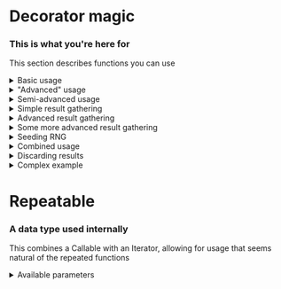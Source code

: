 # Decorator magic
### This is what you're here for
This section describes functions you can use
<details><summary>Basic usage</summary>

```python
from r_repeat import repeat  # Import the used function

@repeat  # Repeat this function 1000 times
def f(args):
    ...

g = f('args')  # Start - here you can give function parameters as usual
# "g" is now an iterator, which will lazily give you results up to 1000 times
```
</details>
<details><summary>"Advanced" usage</summary>

```python
@repeat(n=1e6)  # Repeat a million times instead
```
</details>
<details><summary>Semi-advanced usage</summary>

Some functions might need to know how many times they have been run already    
This option is exposed by the `repeat_enumerate` keyword and inserts the current index into the "enumeration" parameter
```python
@repeat(repeat_enumerate=True)
def f(enumeration):
    ...
```
You might also want to log a few elements before collecting the results, but don't want to lose those initial values  
This can be achieved by the `keep_cache` keyword
```python
@repeat(keep_cache=True)
def f():
    ...
```
The function will keep track of the generated values until they're collected.
</details>
<details><summary>Simple result gathering</summary>

I'm continuing the code from Basic usage  
We now have a (lazy-loaded) list of 1000 results, so we need to gather the results somehow  
Usually this will end up being the average  
Native way:
```python
sum = 0 
for i in g:  # Gather all the results
    sum += i
average = sum / len(g)  # Get the average
```
This library provides a simple way to do just that
```python
average = g.collect() / len(g)  # Gather all the results and get the average
```
Note: This will also create a progess bar while the operation takes place, the option above would leave the terminal empty (and seemingly frozen) for the entire duration:
```
32%|███▏      | 318/1000 [00:15<00:47,  21.24it/s]
```
</details>
<details><summary>Advanced result gathering</summary>

Sometimes summing the results is not what we want, so we need to collect the results differently.  
This can be done by using the "collector" keyword in the collect function.  
The collector is a Callable, so you can use lambdas for simple colection.
The first argument is the current result, the second is the next element to collect
```python
# The default if you don't specify a collector
g.collect(collector=lambda a, b: a + b)
# Something else
g.collect(collector=lambda a, b: a * (b + 1))
```
For more complex collectors, you can define a function
```python
@repeat(n=10**3)
def f():
    # it's like
    return {'step forward': 1, 'steps back': 2}

def col(a, b):
    # Here, simply add each dictionary key separately
    a['step forward'] += b['step forward']
    a['steps back'] += b['steps back']
    return a

f().collect(collector=col)  # Use the col function for collecting
```
</details>
<details><summary>Some more advanced result gathering</summary>

Sometimes you also need the index while collecting results instead of just the elements themselves.  
This is available by setting the `collector_enumerate` keyword. The index is passed as the *third* parameter - so your collector function needs to change accordingly.
```python
# By default if you give the flag but don't specify the collector, the index will just be ignored
g.collect(collector_enumerate=True, collector=lambda a, b, i: a + b)
# A rolling average without knowing the length, using some math principles
g.collect(collector_enumerate=True, collector=lambda a, b, i: (a*(i+1)+b)/(i+2))
```
</details>
<details><summary>Seeding RNG</summary>

Many probabilistic functions need a few random values, which - when repeating the function many times - you need to remember to update  
When using the collect function, you can't change parameters in the middle of repeating, so you have to use the random functions directly in your code  
This will be totally usable in most circumstances, however you might sometimes have a function whose source code is out of your control  
This problem can be solved by `seeding` the function with random values via its parameters:
```python
from r_repeat import seed
@seed
def f(rng):
    # No access to the source code
    ...
```
By simply decorating the function with `@seed`, the last argument will be replaced by a random value on each run of the function  
You can specify the name of the parameter to fill:
```python
@seed(kwarg='rng')
def f(rng, bias):
    # "rng" has the random value, despite not being last
    ...
```
Or even seed multiple parameters:
```python
@seed(kwarg=['rng1', 'rng2', 'bias'])
def f(rng1, rng2, bias):
    # All parameters have a random value
    ...
```
</details>
<details><summary>Combined usage</summary>

Due to how decorators work in Python, their order matters a lot. In this case, the seeding needs to be applied before repeating, decorators are applied from closest to the function.
```python
@repeat  # applied second, the function that will be repeated has the random values inside it already
@seed  # applied first, the function itself gets the random values
def f():
    ...
```
WRONG:
```python
@seed  # applied to the repeating itself, will apply the same randomness to all calls
@repeat
def f():
    ...
```
</details>
<details><summary>Discarding results</summary>

You might want to keep only results after some initial tests, maybe for machine learning purposes.
You can drop the initial values by calling a function, which will first drop from cache if used, then generate and discard results
```python
g.cache  # [3, 2, 1]
g.drop(10)
g.cache  # []
# also generated 7 new results and discarded them
# dropping advances the index
```
*Actually*, first generates the results, then drops them from the cache at once
The drop method returns Self, to allow for method chaining
</details>
<details><summary>Complex example</summary>

```python
@repeat(n=1e4)
@seed(transform=lambda x: x**2)
def f(threshold, rng):
   return rng <= threshold

f(0.5).drop(1e3).collect(collector=lambda a, b, i: (a*(i+1)+b)/(i+2), collector_enumerate=True)
# average of 9000 values, where a random value squared is less than or equal one half
```
</details>

# Repeatable
### A data type used internally
This combines a Callable with an Iterator, allowing for usage that seems natural of the repeated functions
<details><summary>Available parameters</summary>

```python
f: Callable
# The function to repeat
n: int = 1000
# The amount of times to repeat
repeat_enumerate: bool = False
# Whether the inner function uses the index
keep_cache: bool = False
# Whether to keep uncollected results
```
</details>
